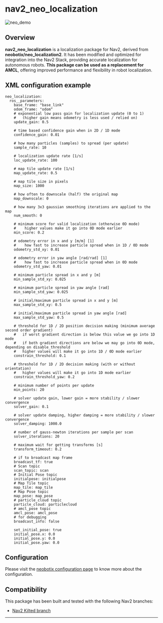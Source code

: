 # nav2_neo_localization

![neo_demo](https://github.com/user-attachments/assets/ca53ef5b-bb12-40a1-a50a-e418318f066d)

## Overview
**nav2_neo_localization** is a localization package for Nav2, derived from **neobotix/neo_localization2**. It has been modified and optimized for integration into the Nav2 Stack, providing accurate localization for autonomous robots. **This package can be used as a replacement for AMCL**, offering improved performance and flexibility in robot localization.

## XML configuration example
```
neo_localization:
  ros__parameters:
    base_frame: "base_link"
    odom_frame: "odom"
    # exponential low pass gain for localization update (0 to 1)
    #   (higher gain means odometry is less used / relied on)
    update_gain: 0.5

    # time based confidence gain when in 2D / 1D mode
    confidence_gain: 0.01

    # how many particles (samples) to spread (per update)
    sample_rate: 10

    # localization update rate [1/s]
    loc_update_rate: 100

    # map tile update rate [1/s]
    map_update_rate: 0.5

    # map tile size in pixels
    map_size: 1000

    # how often to downscale (half) the original map
    map_downscale: 0

    # how many 3x3 gaussian smoothing iterations are applied to the map
    num_smooth: 0

    # minimum score for valid localization (otherwise 0D mode)
    #    higher values make it go into 0D mode earlier
    min_score: 0.2

    # odometry error in x and y [m/m] [1]
    #    how fast to increase particle spread when in 1D / 0D mode
    odometry_std_xy: 0.01

    # odometry error in yaw angle [rad/rad] [1]
    #    how fast to increase particle spread when in 0D mode
    odometry_std_yaw: 0.01

    # minimum particle spread in x and y [m]
    min_sample_std_xy: 0.025

    # minimum particle spread in yaw angle [rad]
    min_sample_std_yaw: 0.025

    # initial/maximum particle spread in x and y [m]
    max_sample_std_xy: 0.5

    # initial/maximum particle spread in yaw angle [rad]
    max_sample_std_yaw: 0.5

    # threshold for 1D / 2D position decision making (minimum average second order gradient)
    #   if worst gradient direction is below this value we go into 1D mode
    #   if both gradient directions are below we may go into 0D mode, depending on disable_threshold
    #   higher values will make it go into 1D / 0D mode earlier
    constrain_threshold: 0.1

    # threshold for 1D / 2D decision making (with or without orientation)
    #   higher values will make it go into 1D mode earlier
    constrain_threshold_yaw: 0.2

    # minimum number of points per update
    min_points: 20

    # solver update gain, lower gain = more stability / slower convergence
    solver_gain: 0.1

    # solver update damping, higher damping = more stability / slower convergence
    solver_damping: 1000.0

    # number of gauss-newton iterations per sample per scan
    solver_iterations: 20

    # maximum wait for getting transforms [s]
    transform_timeout: 0.2

    # if to broadcast map frame
    broadcast_tf: true
    # Scan topic
    scan_topic: scan
    # Initial Pose topic
    initialpose: initialpose
    # Map Tile topic
    map_tile: map_tile
    # Map Pose topic
    map_pose: map_pose
    # particle_cloud topic
    particle_cloud: particlecloud
    # amcl_pose topic
    amcl_pose: amcl_pose
    # for debugging
    broadcast_info: false

    set_initial_pose: true
    initial_pose.x: 0.0
    initial_pose.y: 0.0
    initial_pose.yaw: 0.0
```

## Configuration
Please visit the [neobotix configuration page](https://neobotix-docs.de/ros/packages/neo_localization.html) to know more about the configuration.

## Compatibility
This package has been built and tested with the following Nav2 branches:

- [Nav2 Kilted branch](https://github.com/ros-navigation/navigation2/tree/kilted)
------
